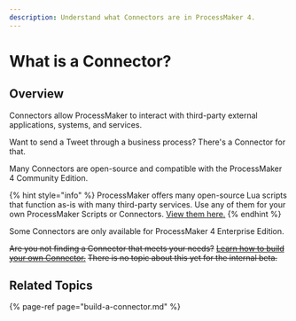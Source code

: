 ```yaml
---
description: Understand what Connectors are in ProcessMaker 4.
---
```


# What is a Connector?

## Overview

Connectors allow ProcessMaker to interact with third-party external applications, systems, and services.

Want to send a Tweet through a business process? There's a Connector for that.

Many Connectors are open-source and compatible with the ProcessMaker 4 Community Edition.

{% hint style="info" %}
ProcessMaker offers many open-source Lua scripts that function as-is with many third-party services. Use any of them for your own ProcessMaker Scripts or Connectors. [View them here.](https://github.com/ProcessMaker/pmio-lua-connectors)
{% endhint %}

Some Connectors are only available for ProcessMaker 4 Enterprise Edition.

~~Are you not finding a Connector that meets your needs?~~ [~~Learn how to build your own Connector.~~](build-a-connector.md) ~~There is no topic about this yet for the internal beta.~~

## Related Topics

{% page-ref page="build-a-connector.md" %}

